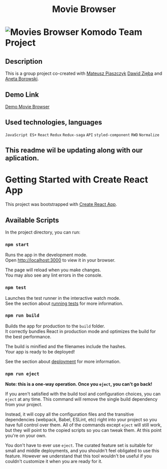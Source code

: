 <h1 align="center">Movie Browser<h1>

![Movies Browser Komodo Team Project](https://piaszczykstudio.pl/wp-content/uploads/2023/05/share.jpg)
 

## Description  
This is a group project co-created with [Mateusz Piaszczyk](https://github.com/MateuszPiaszczyk) [Dawid Zięba](https://github.com/Dawid-Zieba) and [Aneta Borowski](https://github.com/BoAneta).

## Demo Link
[Demo Movie Browser](https://mateuszpiaszczyk.github.io/MoviesBrowser/)

## Used technologies, languages

`JavaScript ES+` `React` `Redux` `Redux-saga` `API` `styled-component` `RWD` `Normalize` 

## This readme wil be updating along with our aplication.

# Getting Started with Create React App

This project was bootstrapped with [Create React App](https://github.com/facebook/create-react-app).

## Available Scripts

In the project directory, you can run:

### `npm start`

Runs the app in the development mode.\
Open [http://localhost:3000](http://localhost:3000) to view it in your browser.

The page will reload when you make changes.\
You may also see any lint errors in the console.

### `npm test`

Launches the test runner in the interactive watch mode.\
See the section about [running tests](https://facebook.github.io/create-react-app/docs/running-tests) for more information.

### `npm run build`

Builds the app for production to the `build` folder.\
It correctly bundles React in production mode and optimizes the build for the best performance.

The build is minified and the filenames include the hashes.\
Your app is ready to be deployed!

See the section about [deployment](https://facebook.github.io/create-react-app/docs/deployment) for more information.

### `npm run eject`

**Note: this is a one-way operation. Once you `eject`, you can't go back!**

If you aren't satisfied with the build tool and configuration choices, you can `eject` at any time. This command will remove the single build dependency from your project.

Instead, it will copy all the configuration files and the transitive dependencies (webpack, Babel, ESLint, etc) right into your project so you have full control over them. All of the commands except `eject` will still work, but they will point to the copied scripts so you can tweak them. At this point you're on your own.

You don't have to ever use `eject`. The curated feature set is suitable for small and middle deployments, and you shouldn't feel obligated to use this feature. However we understand that this tool wouldn't be useful if you couldn't customize it when you are ready for it.
